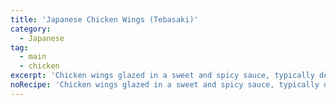 ```yaml
---
title: 'Japanese Chicken Wings (Tebasaki)'
category:
  - Japanese
tag:
  - main
  - chicken
excerpt: 'Chicken wings glazed in a sweet and spicy sauce, typically deep-fried and coated with sesame seeds.'
noRecipe: 'Chicken wings glazed in a sweet and spicy sauce, typically deep-fried and coated with sesame seeds.'
---
```

